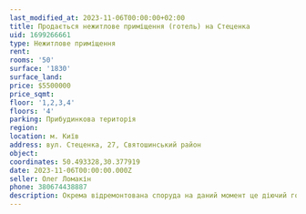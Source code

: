 ```yaml
---
last_modified_at: 2023-11-06T00:00:00+02:00
title: Продається нежитлове приміщення (готель) на Стеценка
uid: 1699266661
type: Нежитлове приміщення
rent:
rooms: '50'
surface: '1830'
surface_land:
price: $5500000
price_sqmt:
floor: '1,2,3,4'
floors: '4'
parking: Прибудинкова територія
region:
location: м. Київ
address: вул. Стеценка, 27, Святошинський район
object:
coordinates: 50.493328,30.377919
date: 2023-11-06T00:00:00.000Z
seller: Олег Ломакін
phone: 380674438887
description: Окрема відремонтована споруда на даний момент це діючий готельно-ресторанний комплекс
---
```

